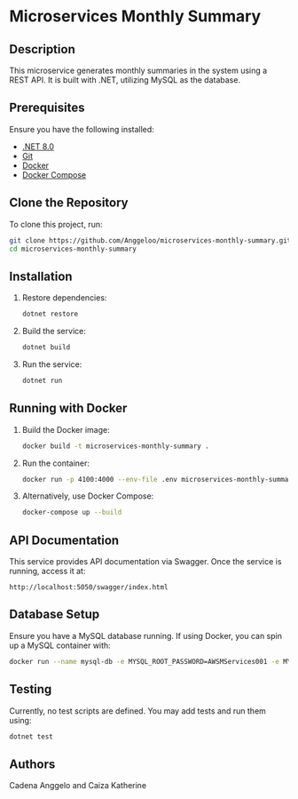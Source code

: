 # Microservices Monthly Summary

## Description
This microservice generates monthly summaries in the system using a REST API. It is built with .NET, utilizing MySQL as the database.

## Prerequisites
Ensure you have the following installed:
- [.NET 8.0](https://dotnet.microsoft.com/en-us/download/dotnet/8.0)
- [Git](https://git-scm.com/)
- [Docker](https://www.docker.com/)
- [Docker Compose](https://docs.docker.com/compose/)

## Clone the Repository
To clone this project, run:
```sh
git clone https://github.com/Anggeloo/microservices-monthly-summary.git
cd microservices-monthly-summary
```


## Installation
1. Restore dependencies:
   ```sh
   dotnet restore
   ```

2. Build the service:
   ```sh
   dotnet build
   ```

3. Run the service:
   ```sh
   dotnet run
   ```

## Running with Docker
1. Build the Docker image:
   ```sh
   docker build -t microservices-monthly-summary .
   ```

2. Run the container:
   ```sh
   docker run -p 4100:4000 --env-file .env microservices-monthly-summary
   ```

3. Alternatively, use Docker Compose:
   ```sh
   docker-compose up --build
   ```

## API Documentation
This service provides API documentation via Swagger. Once the service is running, access it at:
```
http://localhost:5050/swagger/index.html
```

## Database Setup
Ensure you have a MySQL database running. If using Docker, you can spin up a MySQL container with:
```sh
docker run --name mysql-db -e MYSQL_ROOT_PASSWORD=AWSMServices001 -e MYSQL_DATABASE=db_monthly_summary -e MYSQL_USER=admin -e MYSQL_PASSWORD=AWSMServices001 -p 3306:3306 -d mysql:latest
```

## Testing
Currently, no test scripts are defined. You may add tests and run them using:
```sh
dotnet test
```

## Authors
Cadena Anggelo and Caiza Katherine
